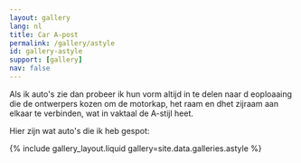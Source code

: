 ```yaml
---
layout: gallery
lang: nl
title: Car A-post
permalink: /gallery/astyle
id: gallery-astyle
support: [gallery]
nav: false
---
```


Als ik auto's zie dan probeer ik hun vorm altijd in te delen naar d eoploaaing die de
ontwerpers kozen om de motorkap, het raam en dhet zijraam aan elkaar te verbinden,
wat in vaktaal de A-stijl heet.

Hier zijn wat auto's die ik heb gespot:

{% include gallery_layout.liquid gallery=site.data.galleries.astyle %}
